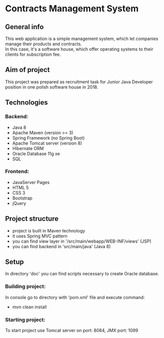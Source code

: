 # Contracts Management System

## General info
This web application is a simple management system, which let companies manage their products and contracts. <br>
In this case, it's a software house, which offer operating systems to their clients for subscription fee.   

## Aim of project
This project was prepared as recruitment task for Junior Java Developer position in one polish software house in 2018. 

## Technologies
### Backend:
- Java 8
- Apache Maven (version >= 3)
- Spring Framework (no Spring Boot)
- Apache Tomcat server (version 8)
- Hibernate ORM
- Oracle Database 11g xe
- SQL

### Frontend:
- JavaServer Pages
- HTML 5
- CSS 3
- Bootstrap
- jQuery

## Project structure
- project is built in Maven technology
- it uses Spring MVC pattern
- you can find view layer in '/src/main/webapp/WEB-INF/views' (JSP)
- you can find backend in 'src/main/java' (Java 8)

## Setup

In directory 'doc' you can find scripts necessary to create Oracle database.

### Building project:
In console go to directory with 'pom.xml' file and execute command:
- mvn clean install

### Starting project:
To start project use Tomcat server on port: 8084, JMX port: 1099


